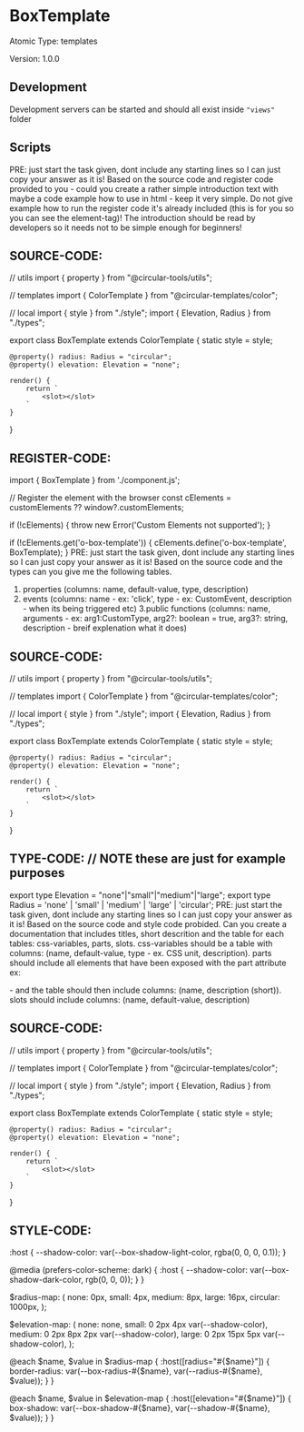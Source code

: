 # BoxTemplate

Atomic Type: templates

Version: 1.0.0

## Development 
Development servers can be started and should all exist inside `"views"` folder

## Scripts 
PRE: just start the task given, dont include any starting lines so I can just copy your answer as it is!
 Based on the source code and register code provided to you - could you create a rather simple introduction text with maybe a code example how to use in html - keep it very simple. Do not give example how to run the register code it's already included (this is for you so you can see the element-tag)! The introduction should be read by developers so it needs not to be simple enough for beginners!

## SOURCE-CODE:
// utils 
import { property } from "@circular-tools/utils";

// templates
import { ColorTemplate } from "@circular-templates/color";

// local 
import { style } from "./style";
import { Elevation, Radius } from "./types";

export class BoxTemplate extends ColorTemplate {
    static style = style;

    @property() radius: Radius = "circular";
    @property() elevation: Elevation = "none";

    render() {
        return `
            <slot></slot>
        `
    }
}
## REGISTER-CODE:
import { BoxTemplate } from './component.js';

// Register the element with the browser
const cElements = customElements ?? window?.customElements;

if (!cElements) {
  throw new Error('Custom Elements not supported');
}

if (!cElements.get('o-box-template')) {
  cElements.define('o-box-template', BoxTemplate);
}
PRE: just start the task given, dont include any starting lines so I can just copy your answer as it is!
 Based on the source code and the types can you give me the following tables. 
1. properties (columns: name, default-value, type, description) 
2. events (columns: name - ex: 'click', type - ex: CustomEvent<ClickEvent>, description - when its being triggered etc) 
3.public functions (columns: name, arguments - ex: arg1:CustomType, arg2?: boolean = true, arg3?: string, description - breif explenation what it does)

## SOURCE-CODE:
 // utils 
import { property } from "@circular-tools/utils";

// templates
import { ColorTemplate } from "@circular-templates/color";

// local 
import { style } from "./style";
import { Elevation, Radius } from "./types";

export class BoxTemplate extends ColorTemplate {
    static style = style;

    @property() radius: Radius = "circular";
    @property() elevation: Elevation = "none";

    render() {
        return `
            <slot></slot>
        `
    }
}

## TYPE-CODE: // NOTE these are just for example purposes
export type Elevation = "none"|"small"|"medium"|"large";
export type Radius = 'none' | 'small' | 'medium' | 'large' | 'circular';
PRE: just start the task given, dont include any starting lines so I can just copy your answer as it is!
 Based on the source code and style code probided. Can you create a documentation that includes titles, short descrition and the table for each tables: css-variables, parts, slots.
css-variables should be a table with columns: (name, default-value, type - ex. CSS unit, description).
parts should include all elements that have been exposed with the part attribute ex: <p part='foo'> - and the table should then include columns: (name, description (short)).
slots should include columns: (name, default-value, description)

## SOURCE-CODE:
// utils 
import { property } from "@circular-tools/utils";

// templates
import { ColorTemplate } from "@circular-templates/color";

// local 
import { style } from "./style";
import { Elevation, Radius } from "./types";

export class BoxTemplate extends ColorTemplate {
    static style = style;

    @property() radius: Radius = "circular";
    @property() elevation: Elevation = "none";

    render() {
        return `
            <slot></slot>
        `
    }
}
## STYLE-CODE:
:host {
    --shadow-color: var(--box-shadow-light-color, rgba(0, 0, 0, 0.1));
}

@media (prefers-color-scheme: dark) {
    :host {
        --shadow-color: var(--box-shadow-dark-color, rgb(0, 0, 0));
    }
}

$radius-map: (
    none: 0px,
    small: 4px,
    medium: 8px,
    large: 16px,
    circular: 1000px,
);

$elevation-map: (
    none: none,
    small: 0 2px 4px var(--shadow-color),
    medium: 0 2px 8px 2px var(--shadow-color),
    large: 0 2px 15px 5px var(--shadow-color),
);

@each $name, $value in $radius-map {
    :host([radius="#{$name}"]) {
        border-radius: var(--box-radius-#{$name}, var(--radius-#{$name}, $value));
    }
}

@each $name, $value in $elevation-map {
    :host([elevation="#{$name}"]) {
        box-shadow: var(--box-shadow-#{$name}, var(--shadow-#{$name}, $value));
    }
} 